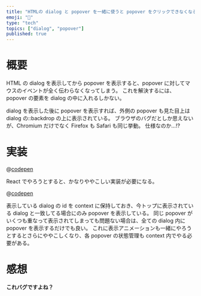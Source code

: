 ```yaml
---
title: "HTMLの dialog と popover を一緒に使うと popover をクリックできなくなる問題"
emoji: "🤯"
type: "tech"
topics: ["dialog", "popover"]
published: true
---
```


# 概要

HTML の dialog を表示してから popover を表示すると、popover に対してマウスのイベントが全く伝わらなくなってしまう。
これを解決するには、popover の要素を dialog の中に入れるしかない。

dialog を表示した後に popover を表示すれば、外側の popover も見た目上は dialog の::backdrop の上に表示されている。
ブラウザのバグだとしか思えないが、Chromium だけでなく Firefox も Safari も同じ挙動。
仕様なのか…!?

# 実装

@[codepen](https://codepen.io/malt03/pen/yLmdKqN)

React でやろうとすると、かなりややこしい実装が必要になる。

@[codepen](https://codepen.io/malt03/pen/mdNZxoz)

表示している dialog の id を context に保持しておき、今トップに表示されている dialog と一致してる場合にのみ popover を表示している。
同じ popover がいくつも重なって表示されてしまっても問題ない場合は、全ての dialog 内に popover を表示するだけでも良い。
これに表示アニメーションも一緒にやろうとするとさらにややこしくなり、各 popover の状態管理も context 内でやる必要がある。

# 感想

**これバグですよね？**
